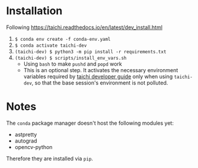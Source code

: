 # Installation

Following https://taichi.readthedocs.io/en/latest/dev_install.html

1. `$ conda env create -f conda-env.yaml`
1. `$ conda activate taichi-dev`
1. `(taichi-dev) $ python3 -m pip install -r requirements.txt`
1. `(taichi-dev) $ scripts/install_env_vars.sh`
    * Using `bash` to make `pushd` and `popd` work
    * This is an optional step. It activates the necessary environment variables required by [taichi developer guide](https://taichi.readthedocs.io/en/latest/dev_install.html) only when using `taichi-dev`, so that the base session's environment is not polluted.

# Notes

The `conda` package manager doesn't host the following modules yet:

* astpretty
* autograd
* opencv-python

Therefore they are installed via `pip`.